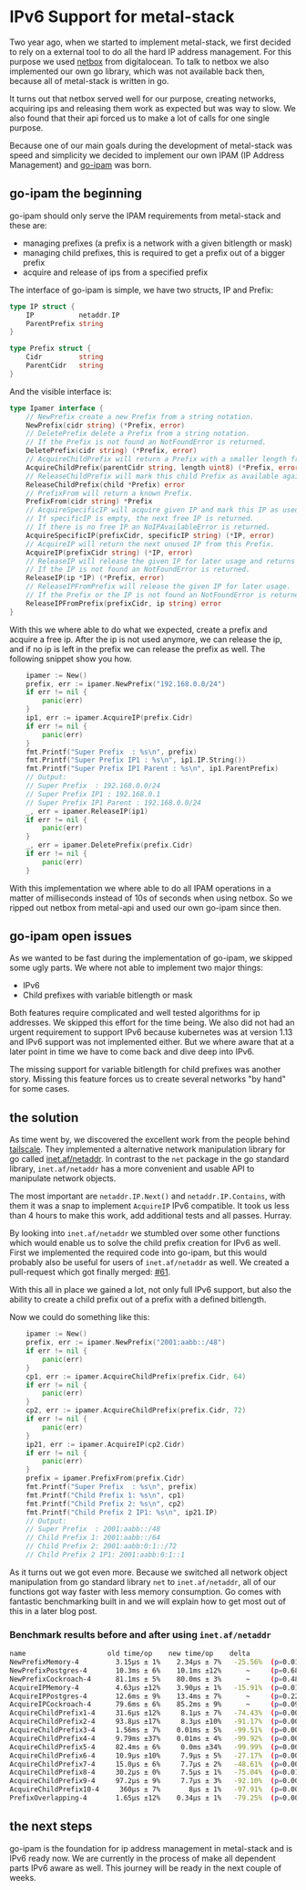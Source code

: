 # IPv6 Support for metal-stack

Two year ago, when we started to implement metal-stack, we first decided to rely on a external tool to do all the hard IP address management.
For this purpose we used [netbox](https://github.com/netbox-community/netbox) from digitalocean.
To talk to netbox we also implemented our own go library, which was not available back then, because all of metal-stack is written in go.

It turns out that netbox served well for our purpose, creating networks, acquiring ips and releasing them work as expected but was way to slow.
We also found that their api forced us to make a lot of calls for one single purpose.

Because one of our main goals during the development of metal-stack was speed and simplicity we decided to implement our own IPAM (IP Address Management) and [go-ipam](https://github.com/metal-stack/go-ipam) was born.

## go-ipam the beginning

go-ipam should only serve the IPAM requirements from metal-stack and these are:

- managing prefixes (a prefix is a network with a given bitlength or mask)
- managing child prefixes, this is required to get a prefix out of a bigger prefix
- acquire and release of ips from a specified prefix

The interface of go-ipam is simple, we have two structs, IP and Prefix:

```go
type IP struct {
    IP           netaddr.IP
    ParentPrefix string
}

type Prefix struct {
    Cidr         string
    ParentCidr   string
}
```

And the visible interface is:

```go
type Ipamer interface {
    // NewPrefix create a new Prefix from a string notation.
    NewPrefix(cidr string) (*Prefix, error)
    // DeletePrefix delete a Prefix from a string notation.
    // If the Prefix is not found an NotFoundError is returned.
    DeletePrefix(cidr string) (*Prefix, error)
    // AcquireChildPrefix will return a Prefix with a smaller length from the given Prefix.
    AcquireChildPrefix(parentCidr string, length uint8) (*Prefix, error)
    // ReleaseChildPrefix will mark this child Prefix as available again.
    ReleaseChildPrefix(child *Prefix) error
    // PrefixFrom will return a known Prefix.
    PrefixFrom(cidr string) *Prefix
    // AcquireSpecificIP will acquire given IP and mark this IP as used, if already in use, return nil.
    // If specificIP is empty, the next free IP is returned.
    // If there is no free IP an NoIPAvailableError is returned.
    AcquireSpecificIP(prefixCidr, specificIP string) (*IP, error)
    // AcquireIP will return the next unused IP from this Prefix.
    AcquireIP(prefixCidr string) (*IP, error)
    // ReleaseIP will release the given IP for later usage and returns the updated Prefix.
    // If the IP is not found an NotFoundError is returned.
    ReleaseIP(ip *IP) (*Prefix, error)
    // ReleaseIPFromPrefix will release the given IP for later usage.
    // If the Prefix or the IP is not found an NotFoundError is returned.
    ReleaseIPFromPrefix(prefixCidr, ip string) error
}
```

With this we where able to do what we expected, create a prefix and acquire a free ip.
After the ip is not used anymore, we can release the ip, and if no ip is left in the prefix we can release the prefix as well.
The following snippet show you how.

```go
    ipamer := New()
    prefix, err := ipamer.NewPrefix("192.168.0.0/24")
    if err != nil {
        panic(err)
    }
    ip1, err := ipamer.AcquireIP(prefix.Cidr)
    if err != nil {
        panic(err)
    }
    fmt.Printf("Super Prefix  : %s\n", prefix)
    fmt.Printf("Super Prefix IP1 : %s\n", ip1.IP.String())
    fmt.Printf("Super Prefix IP1 Parent : %s\n", ip1.ParentPrefix)
    // Output:
    // Super Prefix  : 192.168.0.0/24
    // Super Prefix IP1 : 192.168.0.1
    // Super Prefix IP1 Parent : 192.168.0.0/24
    _, err = ipamer.ReleaseIP(ip1)
    if err != nil {
        panic(err)
    }
    _, err = ipamer.DeletePrefix(prefix.Cidr)
    if err != nil {
        panic(err)
    }
```

With this implementation we where able to do all IPAM operations in a matter of milliseconds instead of 10s of seconds when using netbox.
So we ripped out netbox from metal-api and used our own go-ipam since then.

## go-ipam open issues

As we wanted to be fast during the implementation of go-ipam, we skipped some ugly parts. We where not able to implement two major things:

- IPv6
- Child prefixes with variable bitlength or mask

Both features require complicated and well tested algorithms for ip addresses. We skipped this effort for the time being.
We also did not had an urgent requirement to support IPv6 because kubernetes was at version 1.13 and IPv6 support was not implemented either.
But we where aware that at a later point in time we have to come back and dive deep into IPv6.

The missing support for variable bitlength for child prefixes was another story. Missing this feature forces us to create several networks "by hand" for some cases.

## the solution

As time went by, we discovered the excellent work from the people behind [tailscale](https://tailscale.com).
They implemented a alternative network manipulation library for go called [inet.af/netaddr](https://github.com/inetaf/netaddr).
In contrast to the `net` package in the go standard library, `inet.af/netaddr` has a more convenient and usable API to manipulate network objects.

The most important are `netaddr.IP.Next()` and `netaddr.IP.Contains`, with them it was a snap to implement `AcquireIP` IPv6 compatible. It took us less than 4 hours to make this work, add additional tests and all passes. Hurray.

By looking into `inet.af/netaddr` we stumbled over some other functions which would enable us to solve the child prefix creation for IPv6 as well. First we implemented the required code into go-ipam, but this would probably also be useful for users of `inet.af/netaddr` as well. We created a pull-request which got finally merged: [#61](https://github.com/inetaf/netaddr/pull/61).

With this all in place we gained a lot, not only full IPv6 support, but also the ability to create a child prefix out of a prefix with a defined bitlength.

Now we could do something like this:

```go
    ipamer := New()
    prefix, err := ipamer.NewPrefix("2001:aabb::/48")
    if err != nil {
        panic(err)
    }
    cp1, err := ipamer.AcquireChildPrefix(prefix.Cidr, 64)
    if err != nil {
        panic(err)
    }
    cp2, err := ipamer.AcquireChildPrefix(prefix.Cidr, 72)
    if err != nil {
        panic(err)
    }
    ip21, err := ipamer.AcquireIP(cp2.Cidr)
    if err != nil {
        panic(err)
    }
    prefix = ipamer.PrefixFrom(prefix.Cidr)
    fmt.Printf("Super Prefix  : %s\n", prefix)
    fmt.Printf("Child Prefix 1: %s\n", cp1)
    fmt.Printf("Child Prefix 2: %s\n", cp2)
    fmt.Printf("Child Prefix 2 IP1: %s\n", ip21.IP)
    // Output:
    // Super Prefix  : 2001:aabb::/48
    // Child Prefix 1: 2001:aabb::/64
    // Child Prefix 2: 2001:aabb:0:1::/72
    // Child Prefix 2 IP1: 2001:aabb:0:1::1
```

As it turns out we got even more. Because we switched all network object manipulation from go standard library `net` to `inet.af/netaddr`, all of our functions got way faster with less memory consumption. Go comes with fantastic benchmarking built in and we will explain how to get most out of this in a later blog post.

### Benchmark results before and after using `inet.af/netaddr`

```sh
name                    old time/op    new time/op    delta
NewPrefixMemory-4         3.15µs ± 1%    2.34µs ± 7%   -25.56%  (p=0.016 n=4+5)
NewPrefixPostgres-4       10.3ms ± 6%    10.1ms ±12%      ~     (p=0.686 n=4+4)
NewPrefixCockroach-4      81.1ms ± 5%    80.0ms ± 3%      ~     (p=0.486 n=4+4)
AcquireIPMemory-4         4.63µs ±12%    3.90µs ± 1%   -15.91%  (p=0.016 n=5+4)
AcquireIPPostgres-4       12.6ms ± 9%    13.4ms ± 7%      ~     (p=0.222 n=5+5)
AcquireIPCockroach-4      79.6ms ± 6%    85.2ms ± 9%      ~     (p=0.095 n=5+5)
AcquireChildPrefix1-4     31.6µs ±12%     8.1µs ± 7%   -74.43%  (p=0.008 n=5+5)
AcquireChildPrefix2-4     93.8µs ±17%     8.3µs ±10%   -91.17%  (p=0.008 n=5+5)
AcquireChildPrefix3-4     1.56ms ± 7%    0.01ms ± 5%   -99.51%  (p=0.008 n=5+5)
AcquireChildPrefix4-4     9.79ms ±37%    0.01ms ± 4%   -99.92%  (p=0.008 n=5+5)
AcquireChildPrefix5-4     82.4ms ± 6%     0.0ms ±34%   -99.99%  (p=0.008 n=5+5)
AcquireChildPrefix6-4     10.9µs ±10%     7.9µs ± 5%   -27.17%  (p=0.008 n=5+5)
AcquireChildPrefix7-4     15.0µs ± 6%     7.7µs ± 2%   -48.61%  (p=0.008 n=5+5)
AcquireChildPrefix8-4     30.2µs ± 0%     7.5µs ± 1%   -75.04%  (p=0.016 n=4+5)
AcquireChildPrefix9-4     97.2µs ± 9%     7.7µs ± 3%   -92.10%  (p=0.008 n=5+5)
AcquireChildPrefix10-4     360µs ± 7%       8µs ± 1%   -97.91%  (p=0.008 n=5+5)
PrefixOverlapping-4       1.65µs ±12%    0.34µs ± 1%   -79.25%  (p=0.008 n=5+5)
```

## the next steps

go-ipam is the foundation for ip address management in metal-stack and is IPv6 ready now. We are currently in the process of make all dependent parts IPv6 aware as well. This journey will be ready in the next couple of weeks.